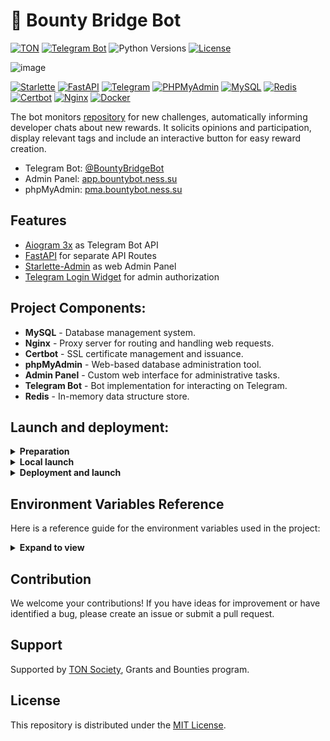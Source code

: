 # 🤖 Bounty Bridge Bot

[![TON](https://img.shields.io/badge/TON-grey?logo=TON&logoColor=40AEF0)](https://ton.org)
[![Telegram Bot](https://img.shields.io/badge/Bot-grey?logo=telegram)](https://core.telegram.org/bots)
![Python Versions](https://img.shields.io/badge/Python-3.10-black?color=FFE873&labelColor=3776AB)
[![License](https://img.shields.io/github/license/nessshon/aiogram-starlette-template)](https://github.com/nessshon/aiogram-starlette-template/blob/main/LICENSE)

![image](https://github.com/ton-society/grants-and-bounties/raw/main/assets/cover.png)

[![Starlette](https://img.shields.io/badge/Starlette-admin-white?logo=starlette&logoColor=black)](https://www.starlette.io/)
[![FastAPI](https://img.shields.io/badge/FastAPI-white?logo=fastapi&logoColor=green)](https://fastapi.tiangolo.com/)
[![Telegram](https://img.shields.io/badge/Login_Widget-white?logo=telegram&logoColor=blue)](https://telegram.org/)
[![PHPMyAdmin](https://img.shields.io/badge/PHPMyAdmin-white?logo=php&logoColor=green)](https://www.phpmyadmin.net/)
[![MySQL](https://img.shields.io/badge/MySQL-white?logo=mysql&logoColor=red)](https://www.mysql.com/)
[![Redis](https://img.shields.io/badge/Redis-Yes?logo=redis&color=white)](https://redis.io/)
[![Certbot](https://img.shields.io/badge/Certbot-white?logo=letsencrypt&logoColor=red)](https://certbot.eff.org/)
[![Nginx](https://img.shields.io/badge/Nginx-white?logo=nginx&logoColor=green)](https://www.nginx.com/)
[![Docker](https://img.shields.io/badge/Docker-blue?logo=docker&logoColor=white)](https://www.docker.com/)

The bot monitors [repository](https://github.com/ton-society/grants-and-bounties) for new challenges, automatically
informing developer chats about new rewards. It solicits opinions and participation, display relevant tags and include
an interactive button for easy reward creation.

* Telegram Bot: [@BountyBridgeBot](https://t.me/BountyBridgeBot)
* Admin Panel: [app.bountybot.ness.su](https://app.bountybot.ness.su)
* phpMyAdmin: [pma.bountybot.ness.su](https://pma.bountybot.ness.su)

## Features

- [Aiogram 3x](https://github.com/aiogram/aiogram/) as Telegram Bot API
- [FastAPI](https://github.com/tiangolo/fastapi/) for separate API Routes
- [Starlette-Admin](https://github.com/jowilf/starlette-admin/) as web Admin Panel
- [Telegram Login Widget](https://core.telegram.org/widgets/login/) for admin authorization

## Project Components:

* **MySQL** - Database management system.
* **Nginx** - Proxy server for routing and handling web requests.
* **Certbot** - SSL certificate management and issuance.
* **phpMyAdmin** - Web-based database administration tool.
* **Admin Panel** - Custom web interface for administrative tasks.
* **Telegram Bot** - Bot implementation for interacting on Telegram.
* **Redis** - In-memory data structure store.

## Launch and deployment:

<details>
<summary><b>Preparation</b></summary>

Clone this repo:

```bash
git clone https://github.com/nessshon/bounty-bridge-bot.git
```

Go to the project folder:

```bash
cd bounty-bridge-bot
```

Clone environment variables file:

```bash
cp .env.example .env
```

Configure [environment variables](#environment-variables-reference) variables file:

```bash
nano .env
```

</details>

<details>
<summary><b>Local launch</b></summary>

Install dependencies

```bash
pip install -r requirements.txt
```

Launch project:

```bash
python -m project
```

</details>

<details>
<summary><b>Deployment and launch</b></summary>

Change server_name on [phpmyadmin.conf](services/nginx/user_conf.d/phpmyadmin.conf):

```nginx
server_name pma.your-domain.com www.pma.your-domain.com;
```

Change server_name on [project.conf](services/nginx/user_conf.d/project.conf) :

```nginx
server_name app.your-domain.com www.app.your-domain.com;
```

Install Docker and docker-compose:

```bash
apt install docker.io docker-compose -y
```

Deploy the project:

```bash
docker-compose up --build
```

* The deployment script handles the creation of containers for MySQL and Redis.
* Configures MySQL and Redis databases.
* Configures Nginx as a proxy server for web requests.
* Uses Certbot to generate and renew SSL certificates for secure communications.
* Launches the admin panel, Telegram Bot and phpMyAdmin.

Before deploying the project, be sure to configure the virtual environment configurations.\
Additional configuration parameters are located in [.env.example](.env.example).

</details>

## Environment Variables Reference

Here is a reference guide for the environment variables used in the project:
<details>
<summary><b>Expand to view</b></summary>

| Variable            | Type | Description                                                         | Example Local             | Example Prod        |
|---------------------|------|---------------------------------------------------------------------|---------------------------|---------------------|
| BOT_TOKEN           | str  | Bot token, obtained from [@BotFather](https://t.me/BotFather)       | 123456:qweRTY             | 123456:qweRTY       | 
| BOT_USERNAME        | str  | The username of the bot                                             | same_bot                  | same_bot            |
| BOT_DEV_ID          | int  | User ID of the bot developer                                        | 123456789                 | 123456789           |
| BOT_ADMIN_ID        | int  | User ID of the bot administrator                                    | 123456789                 | 123456789           |
| GITHUB_TOKEN        | str  | GitHub token (you can obtain this from your GitHub account)         | ghp_BWC...ZzD             | ghp_BWC...ZzD       |
| GITHUB_OWNER        | str  | GitHub owner (organization or user) where the repository is located | ton-society               | ton-society         |
| GITHUB_REPO         | str  | GitHub repository name                                              | grants-and-bounties       | grants-and-bounties |
| APP_URL             | str  | The domain of the webhook                                           | https://...ngrok.free.app | https://example.com |
| APP_HOST            | str  | The host address where the app is running                           | localhost                 | 0.0.0.0             |
| APP_PORT            | int  | The port number on which the app is listening                       | 8000                      | 8000                |
| WEBHOOK_SECRET      | str  | Secret key for securing the webhook                                 | qwerty12345               | qwerty12345         |
| WEBHOOK_PATH        | str  | The path of the webhook                                             | /bot                      | /bot                |
| REDIS_HOST          | str  | The hostname or IP address of the Redis server                      | localhost                 | redis               |
| REDIS_PORT          | int  | The port number on which the Redis server is running                | 6379                      | 6379                |
| REDIS_DB            | int  | The Redis database number                                           | 0                         | 0                   |
| MYSQL_ROOT_PASSWORD | str  | Root password for MySQL                                             | --skip--                  | root-password       |  
| MYSQL_HOST          | str  | The hostname or IP address of the database server                   | localhost                 | localhost           |
| MYSQL_PORT          | int  | The port number on which the database server is running             | 3306                      | 3306                |
| MYSQL_USER          | str  | The username for accessing the database                             | user                      | user                |
| MYSQL_PASSWORD      | str  | The password for accessing the database                             | password                  | password            |
| MYSQL_DATABASE      | str  | The name of the database                                            | dbname                    | dbname              |
| CERTBOT_EMAIL       | str  | Email address for Certbot notifications                             | --skip--                  | example@mail.com    |

</details>

## Contribution

We welcome your contributions! If you have ideas for improvement or have identified a bug, please create an issue or
submit a pull request.

## Support

Supported by [TON Society](https://github.com/ton-society/grants-and-bounties), Grants and Bounties program.

## License

This repository is distributed under the [MIT License](https://github.com/nessshon/bounty-bridge-bot/blob/main/LICENSE).
